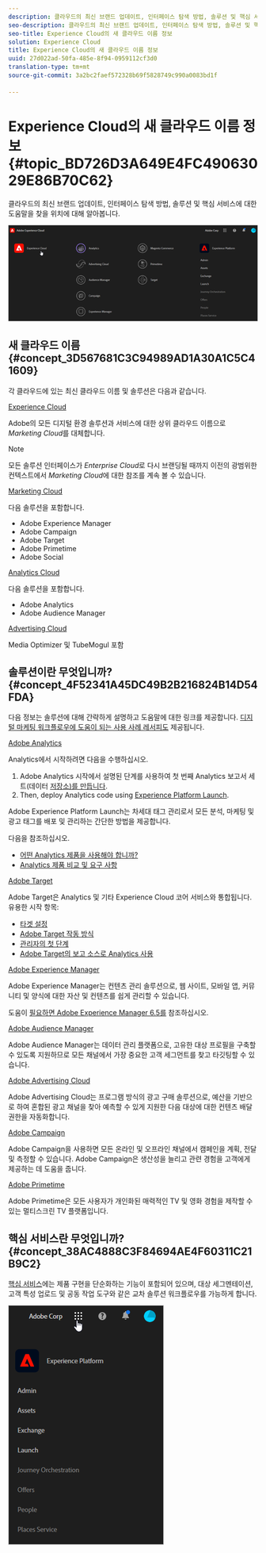 ```yaml
---
description: 클라우드의 최신 브랜드 업데이트, 인터페이스 탐색 방법, 솔루션 및 핵심 서비스에 대한 도움말을 찾을 위치에 대해 알아봅니다.
seo-description: 클라우드의 최신 브랜드 업데이트, 인터페이스 탐색 방법, 솔루션 및 핵심 서비스에 대한 도움말을 찾을 위치에 대해 알아봅니다.
seo-title: Experience Cloud의 새 클라우드 이름 정보
solution: Experience Cloud
title: Experience Cloud의 새 클라우드 이름 정보
uuid: 27d022ad-50fa-485e-8f94-0959112cf3d0
translation-type: tm+mt
source-git-commit: 3a2bc2faef572328b69f5828749c990a0083bd1f

---
```



# Experience Cloud의 새 클라우드 이름 정보 {#topic_BD726D3A649E4FC49063029E86B70C62}

클라우드의 최신 브랜드 업데이트, 인터페이스 탐색 방법, 솔루션 및 핵심 서비스에 대한 도움말을 찾을 위치에 대해 알아봅니다.

![](assets/cloud-pulldown.png)

## 새 클라우드 이름 {#concept_3D567681C3C94989AD1A30A1C5C41609}

각 클라우드에 있는 최신 클라우드 이름 및 솔루션은 다음과 같습니다.

[Experience Cloud](https://www.adobe.com/experience-cloud.html?promoid=FZPQZ2HS&mv=other)

Adobe의 모든 디지털 환경 솔루션과 서비스에 대한 상위 클라우드 이름으로 *Marketing Cloud*&#x200B;를 대체합니다.

>[!NOTE]
>
>모든 솔루션 인터페이스가 *Enterprise Cloud*&#x200B;로 다시 브랜딩될 때까지 이전의 광범위한 컨텍스트에서 *Marketing Cloud*&#x200B;에 대한 참조를 계속 볼 수 있습니다.

[Marketing Cloud](https://www.adobe.com/marketing-cloud.html)

다음 솔루션을 포함합니다.

* Adobe Experience Manager
* Adobe Campaign
* Adobe Target
* Adobe Primetime
* Adobe Social

[Analytics Cloud](https://www.adobe.com/data-analytics-cloud.html)

다음 솔루션을 포함합니다.

* Adobe Analytics
* Adobe Audience Manager

[Advertising Cloud](https://www.adobe.com/advertising-cloud.html)

Media Optimizer 및 TubeMogul 포함

## 솔루션이란 무엇입니까? {#concept_4F52341A45DC49B2B216824B14D54FDA}

다음 정보는 솔루션에 대해 간략하게 설명하고 도움말에 대한 링크를 제공합니다. [디지털 마케팅 워크플로우에 도움이 되는 사용 사례 레서피도](https://helpx.adobe.com/marketing-cloud/how-to/use-cases.html) 제공됩니다.

[Adobe Analytics](https://docs.adobe.com/content/help/en/analytics/landing/home.html)

Analytics에서 시작하려면 다음을 수행하십시오.

1. Adobe Analytics 시작에서 설명된 단계를 사용하여 첫 번째 Analytics 보고서 세트(데이터 [저장소)를 만듭니다](https://docs.adobe.com/content/help/en/analytics/analyze/analysis-workspace/home.html).
1. Then, deploy Analytics code using [Experience Platform Launch](https://docs.adobe.com/content/help/en/launch/using/intro/get-started/quick-start.html).

Adobe Experience Platform Launch는 차세대 태그 관리로서 모든 분석, 마케팅 및 광고 태그를 배포 및 관리하는 간단한 방법을 제공합니다.

다음을 참조하십시오.

* [어떤 Analytics 제품을 사용해야 합니까?](https://docs.adobe.com/content/help/en/analytics/admin/admin-overview/which-analytics-tool.html)
* [Analytics 제품 비교 및 요구 사항](https://docs.adobe.com/content/help/en/analytics/admin/admin-overview/analytics-product-comparison.html)

[Adobe Target](https://docs.adobe.com/content/help/en/target/using/target-home.html)

Adobe Target은 Analytics 및 기타 Experience Cloud 코어 서비스와 통합됩니다. 유용한 시작 항목:

* [타겟 설정](https://docs.adobe.com/content/help/en/target/using/administer/administrating-target.html)
* [Adobe Target 작동 방식](https://docs.adobe.com/content/help/en/target/using/introduction/how-target-works.html)
* [관리자의 첫 단계](https://docs.adobe.com/content/help/en/target/using/administer/start-target.html)
* [Adobe Target의 보고 소스로 Analytics 사용](https://docs.adobe.com/content/help/en/target/using/integrate/a4t/a4t.html)

[Adobe Experience Manager](https://helpx.adobe.com/support/experience-manager/6-5.html)

Adobe Experience Manager는 컨텐츠 관리 솔루션으로, 웹 사이트, 모바일 앱, 커뮤니티 및 양식에 대한 자산 및 컨텐츠를 쉽게 관리할 수 있습니다.

도움이 [필요하면 Adobe Experience Manager 6.5를](https://helpx.adobe.com/support/experience-manager/6-5.html) 참조하십시오.

[Adobe Audience Manager](https://docs.adobe.com/content/help/en/audience-manager/user-guide/aam-home.html)

Adobe Audience Manager는 데이터 관리 플랫폼으로, 고유한 대상 프로필을 구축할 수 있도록 지원하므로 모든 채널에서 가장 중요한 고객 세그먼트를 찾고 타깃팅할 수 있습니다.

[Adobe Advertising Cloud](https://docs.adobe.com/content/help/en/release-notes/experience-cloud/current.html#adcloud)

Adobe Advertising Cloud는 프로그램 방식의 광고 구매 솔루션으로, 예산을 기반으로 하여 혼합된 광고 채널을 찾아 예측할 수 있게 지원한 다음 대상에 대한 컨텐츠 배달 권한을 자동화합니다.

[Adobe Campaign](https://docs.adobe.com/content/help/en/campaign-standard/using/getting-started/about-adobe-campaign/campaign-orchestration.html)

Adobe Campaign을 사용하면 모든 온라인 및 오프라인 채널에서 캠페인을 계획, 전달 및 측정할 수 있습니다. Adobe Campaign은 생산성을 늘리고 관련 경험을 고객에게 제공하는 데 도움을 줍니다.

[Adobe Primetime](https://help.adobe.com/en_US/primetime/)

Adobe Primetime은 모든 사용자가 개인화된 매력적인 TV 및 영화 경험을 제작할 수 있는 멀티스크린 TV 플랫폼입니다.

## 핵심 서비스란 무엇입니까? {#concept_38AC4888C3F84694AE4F60311C21B9C2}

[핵심 서비스](https://docs.adobe.com/content/help/en/core-services/interface/about-core-services/core-services-landing.html)에는 제품 구현을 단순화하는 기능이 포함되어 있으며, 대상 세그멘테이션, 고객 특성 업로드 및 공동 작업 도구와 같은 교차 솔루션 워크플로우를 가능하게 합니다.

![](assets/core-services.png)
